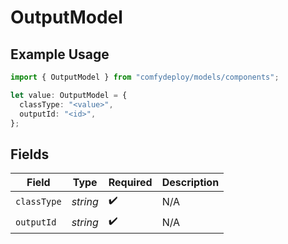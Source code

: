 # OutputModel

## Example Usage

```typescript
import { OutputModel } from "comfydeploy/models/components";

let value: OutputModel = {
  classType: "<value>",
  outputId: "<id>",
};
```

## Fields

| Field              | Type               | Required           | Description        |
| ------------------ | ------------------ | ------------------ | ------------------ |
| `classType`        | *string*           | :heavy_check_mark: | N/A                |
| `outputId`         | *string*           | :heavy_check_mark: | N/A                |